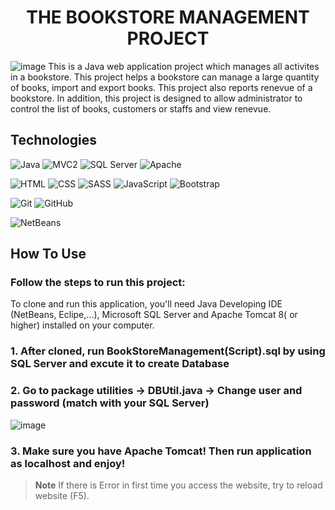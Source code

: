 
<h1 align="center">
THE BOOKSTORE MANAGEMENT PROJECT
  <br>
</h1>

![image](https://user-images.githubusercontent.com/90099306/203913519-c14d526f-fbed-4f1e-9ffa-9ec40600df2c.png)
This is a Java web application project which manages all activites in a bookstore. This project helps a bookstore can manage a large quantity of books, import and export books. This project also reports renevue of a bookstore. In addition, this project is designed to allow administrator to control the list of books, customers or staffs and view renevue.
## Technologies
<p><img src="https://img.shields.io/badge/Java-ED8B00?style=for-the-badge" alt="Java"/> <img src="https://img.shields.io/badge/MVC2-40B5A4?style=for-the-badge" alt="MVC2"/> <img src="https://img.shields.io/badge/Microsoft_SQL_Server-CC2927?style=for-the-badge&logo=microsoft-sql-server&logoColor=white" alt="SQL Server"/> <img src="https://img.shields.io/badge/Apache-D22128?style=for-the-badge&logo=Apache&logoColor=white" alt="Apache"/><p/>
<p><img src="https://img.shields.io/badge/HTML5-E34F26?style=for-the-badge&logo=html5&logoColor=white" alt="HTML"/> <img src="https://img.shields.io/badge/CSS3-1572B6?style=for-the-badge&logo=css3&logoColor=white" alt="CSS"/> <img src="https://img.shields.io/badge/Sass-CC6699?style=for-the-badge&logo=sass&logoColor=white" alt="SASS"/> <img src="https://img.shields.io/badge/JavaScript-323330?style=for-the-badge&logo=javascript&logoColor=F7DF1E" alt="JavaScript"/> <img src="https://img.shields.io/badge/Bootstrap-563D7C?style=for-the-badge&logo=bootstrap&logoColor=white" alt="Bootstrap"/><p/>
<p><img src="https://img.shields.io/badge/GIT-E44C30?style=for-the-badge&logo=git&logoColor=white" alt="Git"/> <img src="https://img.shields.io/badge/GitHub-100000?style=for-the-badge&logo=github&logoColor=white" alt="GitHub"/> <p/>
<p><img src="https://img.shields.io/badge/apache%20netbeans-1B6AC6?style=for-the-badge&logo=apache%20netbeans%20IDE&logoColor=white" alt="NetBeans"/> <p/>

## How To Use

### Follow the steps to run this project: <br />
To clone and run this application, you'll need Java Developing IDE (NetBeans, Eclipe,...), Microsoft SQL Server and Apache Tomcat 8( or higher) installed on your computer.

### 1. After cloned, run BookStoreManagement(Script).sql by using SQL Server and excute it to create Database
### 2. Go to package utilities -> DBUtil.java -> Change user and password (match with your SQL Server)

![image](https://user-images.githubusercontent.com/90099306/203914056-27f8b876-dd36-4230-91e4-1362eb4a34c9.png)

### 3. Make sure you have Apache Tomcat! Then run application as localhost and enjoy!

> **Note**
> If there is Error in first time you access the website, try to reload website (F5).






